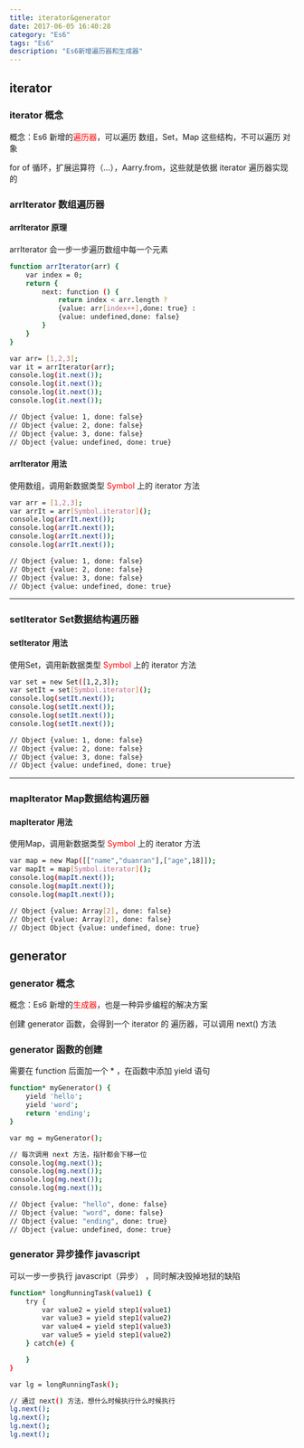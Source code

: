 ```yaml
---
title: iterator&generator
date: 2017-06-05 16:40:28
category: "Es6" 
tags: "Es6"
description: "Es6新增遍历器和生成器"
---
```



## iterator

### iterator 概念

概念：Es6 新增的<font color="red">遍历器</font>，可以遍历 数组，Set，Map 这些结构，不可以遍历 对象

for of 循环，扩展运算符（...），Aarry.from，这些就是依据 iterator 遍历器实现的

### arrIterator 数组遍历器

#### arrIterator 原理

arrIterator 会一步一步遍历数组中每一个元素
``` bash
function arrIterator(arr) {
    var index = 0;
    return {
        next: function () {
            return index < arr.length ? 
            {value: arr[index++],done: true} :
            {value: undefined,done: false}
        }
    }
}

var arr= [1,2,3];
var it = arrIterator(arr);
console.log(it.next());
console.log(it.next());
console.log(it.next());
console.log(it.next());

// Object {value: 1, done: false}
// Object {value: 2, done: false}
// Object {value: 3, done: false}
// Object {value: undefined, done: true}
```

#### arrIterator 用法

使用数组，调用新数据类型 <font color="red">Symbol</font> 上的 iterator 方法

``` bash
var arr = [1,2,3];
var arrIt = arr[Symbol.iterator]();
console.log(arrIt.next());
console.log(arrIt.next());
console.log(arrIt.next());
console.log(arrIt.next());

// Object {value: 1, done: false}
// Object {value: 2, done: false}
// Object {value: 3, done: false}
// Object {value: undefined, done: true}
```
***

### setIterator Set数据结构遍历器

#### setIterator 用法

使用Set，调用新数据类型 <font color="red">Symbol</font> 上的 iterator 方法

``` bash
var set = new Set([1,2,3]);
var setIt = set[Symbol.iterator]();
console.log(setIt.next());
console.log(setIt.next());
console.log(setIt.next());
console.log(setIt.next());

// Object {value: 1, done: false}
// Object {value: 2, done: false}
// Object {value: 3, done: false}
// Object {value: undefined, done: true}
```
***

### mapIterator Map数据结构遍历器

#### mapIterator 用法

使用Map，调用新数据类型 <font color="red">Symbol</font> 上的 iterator 方法

``` bash
var map = new Map([["name","duanran"],["age",18]]);
var mapIt = map[Symbol.iterator]();
console.log(mapIt.next());
console.log(mapIt.next());
console.log(mapIt.next());

// Object {value: Array[2], done: false}
// Object {value: Array[2], done: false}
// Object Object {value: undefined, done: true}
```

## generator

### generator 概念

概念：Es6 新增的<font color="red">生成器</font>，也是一种异步编程的解决方案

创建 generator 函数，会得到一个 iterator 的 遍历器，可以调用 next() 方法

### generator 函数的创建

需要在 function 后面加一个 * ，在函数中添加 yield 语句

``` bash
function* myGenerator() {
    yield 'hello';
    yield 'word';
    return 'ending';
}

var mg = myGenerator();

// 每次调用 next 方法，指针都会下移一位
console.log(mg.next());
console.log(mg.next());
console.log(mg.next());
console.log(mg.next());

// Object {value: "hello", done: false}
// Object {value: "word", done: false}
// Object {value: "ending", done: true}
// Object {value: undefined, done: true}
```

### generator 异步操作 javascript

可以一步一步执行 javascript（异步） ，同时解决毁掉地狱的缺陷

``` bash
function* longRunningTask(value1) {
    try {
        var value2 = yield step1(value1)
        var value3 = yield step1(value2)
        var value4 = yield step1(value3)
        var value5 = yield step1(value2)
    } catch(e) {

    }  
}

var lg = longRunningTask();

// 通过 next() 方法，想什么时候执行什么时候执行
lg.next();
lg.next();
lg.next();
lg.next();
```